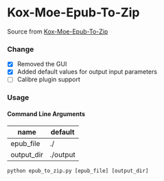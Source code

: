 # Kox-Moe-Epub-To-Zip

Source from [Kox-Moe-Epub-To-Zip](https://github.com/Dean-Zheng/Kox-Moe-Epub-To-Zip)

### Change
- [x] Removed the GUI
- [x] Added default values for output input parameters
- [ ] Calibre plugin support

### Usage
#### Command Line Arguments
| name       | default  |
|------------|----------|
| epub_file  | ./       |
| output_dir | ./output |
```shell
python epub_to_zip.py [epub_file] [output_dir]
```
